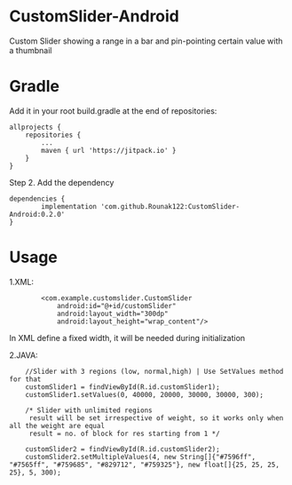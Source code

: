 # CustomSlider-Android
Custom Slider showing a range in a bar and pin-pointing certain value with a thumbnail



# Gradle
Add it in your root build.gradle at the end of repositories:

	allprojects {
		repositories {
			...
			maven { url 'https://jitpack.io' }
		}
	}
Step 2. Add the dependency

	dependencies {
	        implementation 'com.github.Rounak122:CustomSlider-Android:0.2.0'
	}
  
# Usage

1.XML:

            <com.example.customslider.CustomSlider
                android:id="@+id/customSlider"
                android:layout_width="300dp"
                android:layout_height="wrap_content"/>
In XML define a fixed width, it will be needed during initialization              

2.JAVA:

        //Slider with 3 regions (low, normal,high) | Use SetValues method for that
        customSlider1 = findViewById(R.id.customSlider1);
        customSlider1.setValues(0, 40000, 20000, 30000, 30000, 300);

        /* Slider with unlimited regions
         result will be set irrespective of weight, so it works only when all the weight are equal
         result = no. of block for res starting from 1 */

        customSlider2 = findViewById(R.id.customSlider2);
        customSlider2.setMultipleValues(4, new String[]{"#7596ff", "#7565ff", "#759685", "#829712", "#759325"}, new float[]{25, 25, 25, 25}, 5, 300);

